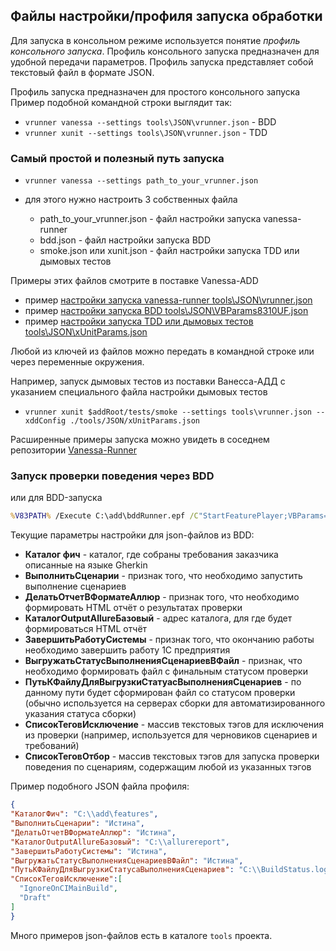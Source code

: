 ## Файлы настройки/профиля запуска обработки

Для запуска в консольном режиме используется понятие *профиль консольного запуска*. Профиль консольного запуска предназначен для удобной передачи параметров. Профиль запуска представляет собой текстовый файл в формате JSON.

Профиль запуска предназначен для простого консольного запуска
Пример подобной командной строки выглядит так:

+ `vrunner vanessa --settings tools\JSON\vrunner.json` - BDD
+ `vrunner xunit --settings tools\JSON\vrunner.json` - TDD

### Самый простой и полезный путь запуска

- `vrunner vanessa --settings path_to_your_vrunner.json`

- для этого нужно настроить 3 собственных файла
  - path_to_your_vrunner.json - файл настройки запуска vanessa-runner
  - bdd.json - файл настройки запуска BDD
  - smoke.json или xunit.json - файл настройки запуска TDD или дымовых тестов

Примеры этих файлов смотрите в поставке Vanessa-ADD
  - пример [настройки запуска vanessa-runner tools\JSON\vrunner.json](tools\JSON\vrunner.json)
  - пример [настройки запуска BDD tools\JSON\VBParams8310UF.json](tools\JSON\VBParams8310UF.json)
  - пример [настройки запуска TDD или дымовых тестов tools\JSON\xUnitParams.json](tools\JSON\xUnitParams.json)

Любой из ключей из файлов можно передать в командной строке или через переменные окружения.

Например, запуск дымовых тестов из поставки Ванесса-АДД с указанием специального файла настройки дымовых тестов
- `vrunner xunit $addRoot/tests/smoke --settings tools\vrunner.json --xddConfig ./tools/JSON/xUnitParams.json`

Расширенные примеры запуска можно увидеть в соседнем репозитории [Vanessa-Runner](https://github.com/vanessa-opensource/vanessa-runner)

### Запуск проверки поведения через BDD

или для BDD-запуска
```cmd
%V83PATH% /Execute C:\add\bddRunner.epf /C"StartFeaturePlayer;VBParams=C:\VBParams.json"
```

Текущие параметры настройки для json-файлов из BDD:

+ **Каталог фич** - каталог, где собраны требования заказчика описанные на языке Gherkin
+ **ВыполнитьСценарии** - признак того, что необходимо запустить выполнение сценариев
+ **ДелатьОтчетВФорматеАллюр** - признак того, что необходимо формировать HTML отчёт о результатах проверки
+ **КаталогOutputAllureБазовый** - адрес каталога, для где будет формироваться HTML отчёт
+ **ЗавершитьРаботуСистемы** - признак того, что окончанию работы необходимо завершить работу 1С предприятия
+ **ВыгружатьСтатусВыполненияСценариевВФайл** - признак, что необходимо формировать файл с финальным статусом проверки
+ **ПутьКФайлуДляВыгрузкиСтатуасВыполненияСценариев** - по данному пути будет сформирован файл со статусом проверки (обычно используется на серверах сборки для автоматизированного указания статуса сборки)
+ **СписокТеговИсключение** - массив текстовых тэгов для исключения из проверки (например, используется для черновиков сценариев и требований)
+ **СписокТеговОтбор** - массив текстовых тэгов для запуска проверки поведения по сценариям, содержащим любой из указанных тэгов

Пример подобного JSON файла профиля:

```json
{
"КаталогФич": "C:\\add\features",
"ВыполнитьСценарии": "Истина",
"ДелатьОтчетВФорматеАллюр": "Истина",
"КаталогOutputAllureБазовый": "C:\\allurereport",
"ЗавершитьРаботуСистемы": "Истина",
"ВыгружатьСтатусВыполненияСценариевВФайл": "Истина",
"ПутьКФайлуДляВыгрузкиСтатусаВыполненияСценариев": "C:\\BuildStatus.log",
"СписокТеговИсключение":[
  "IgnoreOnCIMainBuild",
  "Draft"
]
}
```

Много примеров json-файлов есть в каталоге `tools` проекта.
